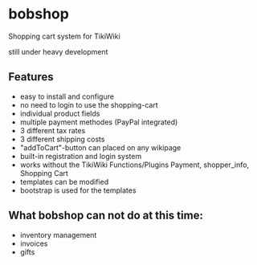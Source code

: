 # bobshop
Shopping cart system for TikiWiki

still under heavy development

## Features
- easy to install and configure
- no need to login to use the shopping-cart 
- individual product fields
- multiple payment methodes (PayPal integrated)
- 3 different tax rates
- 3 different shipping costs
- "addToCart"-button can placed on any wikipage
- built-in registration and login system
- works without the TikiWiki Functions/Plugins Payment, shopper_info, Shopping Cart
- templates can be modified
- bootstrap is used for the templates

## What bobshop can not do at this time:
- inventory management
- invoices
- gifts
